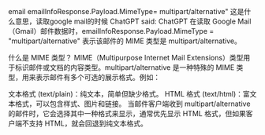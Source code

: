 

email  emailInfoResponse.Payload.MimeType= multipart/alternative"
这是什么意思，读取google mail的时候
ChatGPT said:
ChatGPT
在读取 Google Mail（Gmail）邮件数据时，emailInfoResponse.Payload.MimeType = "multipart/alternative" 表示该邮件的 MIME 类型是 multipart/alternative。

什么是 MIME 类型？
MIME（Multipurpose Internet Mail Extensions）类型用于标识邮件或文档的内容类型。multipart/alternative 是一种特殊的 MIME 类型，用来表示邮件有多个可选的展示格式。例如：

文本格式 (text/plain)：纯文本，简单但缺少格式。
HTML 格式 (text/html)：富文本格式，可以包含样式、图片和链接。
当邮件客户端收到 multipart/alternative 的邮件时，它会选择其中一种格式来显示，通常优先显示 HTML 格式，但如果客户端不支持 HTML，就会回退到纯文本格式。